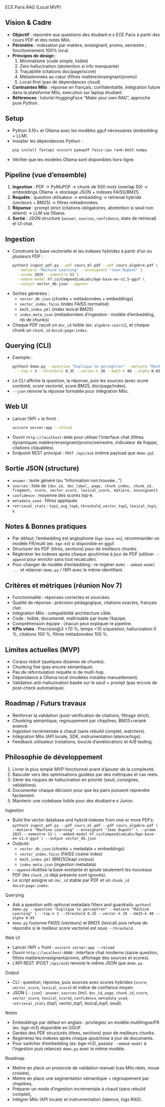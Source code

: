 ECE Paris RAG (Local MVP)

## Vision & Cadre
- **Objectif** : répondre aux questions des étudiant·e·s ECE Paris à partir des cours PDF et des notes Milo.
- **Périmètre** : indexation par matière, enseignant, promo, semestre ; fonctionnement 100% local.
- **Principes de design** :
  1. Minimalisme (code simple, lisible)  
  2. Zéro hallucination (abstention si info manquante)  
  3. Traçabilité (citations doc/page/score)  
  4. Métadonnées au cœur (filtres matière/enseignant/promo)  
  5. Local-first (pas de dépendances cloud)
- **Contraintes Milo** : réponse en français, confidentialité, intégration future dans la plateforme Milo, exécution sur laptop étudiant.
- **Références** : tutoriel HuggingFace “Make your own RAG”, approche pure Python.

## Setup
- Python 3.10+ et Ollama avec les modèles gguf nécessaires (embedding + LLM).
- Installer les dépendances Python :
  ```bash
  pip install fastapi uvicorn pymupdf faiss-cpu rank-bm25 numpy
  ```
- Vérifier que les modèles Ollama sont disponibles hors-ligne.

## Pipeline (vue d’ensemble)
1. **Ingestion** : PDF → PyMuPDF → chunk de 500 mots (overlap 50) → embeddings Ollama → stockage JSON + indexes FAISS/BM25.
2. **Requête** : question utilisateur → embedding → retrieval hybride (vecteurs + BM25) → filtres métadonnées.
3. **Réponse** : prompt strict (citations obligatoires, abstention si seuil non atteint) → LLM via Ollama.
4. **Sortie** : JSON structuré (`answer`, `sources`, `confidence`, stats de retrieval) et UI chat.

## Ingestion
- Construire la base vectorielle et les indexes hybrides à partir d’un ou plusieurs PDF :
  ```bash
  python3 ingest_pdf.py --pdf cours_ml.pdf --pdf cours_algebre.pdf \
    --matiere "Machine Learning" --enseignant "Jean Dupont" \
    --promo 2025 --semestre S1 \
    --embed-model hf.co/CompendiumLabs/bge-base-en-v1.5-gguf \
    --output vector_db.json --append
  ```
- Sorties générées :
  - `vector_db.json` (chunks + métadonnées + embeddings)
  - `vector_index.faiss` (index FAISS normalisé)
  - `bm25_index.pkl` (index lexical BM25)
  - `index_meta.json` (métadonnées d’ingestion : modèle d’embedding, nb de chunks)
- Chaque PDF reçoit un `doc_id` lisible (ex. `algebre-cours1`), et chaque chunk un `chunk_id` `docid:page:index`.

## Querying (CLI)
- Exemple :
  ```bash
  python3 demo.py --question "Explique le perceptron" --matiere "Machine Learning" \
    --top-n 3 --threshold 0.35 --vector-k 20 --bm25-k 40 --alpha 0.65
  ```
- Le CLI affiche la question, la réponse, puis les sources (avec score combiné, score vectoriel, score BM25, doc/page/index).
- `--json` renvoie la réponse formatée pour intégration Milo.

## Web UI
- Lancer l’API + le front :
  ```bash
  uvicorn server:app --reload
  ```
- Ouvrir `http://localhost:8000` pour utiliser l’interface chat (filtres dynamiques matière/enseignant/promo/semestre, indicateur de frappe, citations cliquables).
- Endpoint REST principal : `POST /api/ask` (même payload que `demo.py`).

## Sortie JSON (structure)
- `answer` : texte généré (ou “Information non trouvée…”)
- `sources` : liste de `{doc_id, doc_label, page, chunk_index, chunk_id, fragment, score, vector_score, lexical_score, matiere, enseignant}`
- `confidence` : moyenne des scores top-k
- `metadata_used` : filtres appliqués
- `retrieval_stats` : `top1`, `avg_topk`, `threshold`, `vector_top1`, `lexical_top1`, `k`

## Notes & Bonnes pratiques
- Par défaut, l’embedding est anglophone (`bge-base-en`), recommander un modèle FR/multi (ex. `bge-m3`) si disponible en gguf.
- Structurer les PDF (titres, sections) pour de meilleurs chunks.
- Régénérer les indexes après chaque ajout/mise à jour de PDF (utiliser `--append` pour enrichir sans tout recalculer).
- Pour changer de modèle d’embedding : re-ingérer avec `--embed-model ...` et relancer `demo.py` / l’API avec le même identifiant.

## Critères et métriques (réunion Nov 7)
- Fonctionnalité : réponses correctes et sourcées.
- Qualité de réponse : précision pédagogique, citations exactes, français clair.
- Intégration Milo : compatibilité architecture cible.
- Code : lisible, documenté, maîtrisable par toute l’équipe.
- Compréhension équipe : chacun peut expliquer le pipeline.
- **KPIs visés** : Precision@3 >70 %, temps <10 s/question, hallucination 0 %, citations 100 %, filtres métadonnées 100 %.

## Limites actuelles (MVP)
- Corpus réduit (quelques dizaines de chunks).
- Chunking fixe (pas encore sémantique).
- Pas de reformulation requête ni de multi-hop.
- Dépendance à Ollama local (modèles installés manuellement).
- Validation anti-hallucination basée sur le seuil + prompt (pas encore de post-check automatique).

## Roadmap / Futurs travaux
- Renforcer la validation (post-vérification de citations, filtrage strict).
- Chunking sémantique, regroupement par chapitres, BM25+rerank avancé.
- Ingestion incrémentale à chaud (sans rebuild complet, watchers).
- Intégration Milo (API locale, SDK, instrumentation latence/logs).
- Feedback utilisateur (notations, boucle d’amélioration) et A/B testing.

## Philosophie de développement
1. Livrer le plus simple MVP fonctionnel avant d’ajouter de la complexité.
2. Basculer vers des optimisations guidées par des métriques et cas réels.
3. Gérer les risques de hallucination en priorité (seuil, consignes, validations).
4. Documenter chaque décision pour que les pairs puissent reprendre facilement.
5. Maintenir une codebase lisible pour des étudiant·e·s Junior.

Ingestion
- Build the vector database and hybrid indexes from one or more PDFs:
  `python3 ingest_pdf.py --pdf cours_ml.pdf --pdf cours_algebre.pdf \
    --matiere "Machine Learning" --enseignant "Jean Dupont" \
    --promo 2025 --semestre S1 \
    --embed-model hf.co/CompendiumLabs/bge-base-en-v1.5-gguf \
    --output vector_db.json`
- Outputs:
  - `vector_db.json` (chunks + metadata + embeddings)
  - `vector_index.faiss` (FAISS cosine index)
  - `bm25_index.pkl` (BM25Okapi corpus)
  - `index_meta.json` (ingestion metadata)
- `--append` réutilise la base existante et ajoute seulement les nouveaux PDF (les `chunk_id` déjà présents sont ignorés).
- Le script assigne un `doc_id` stable par PDF et un `chunk_id` `docid:page:index`.

Querying
- Ask a question with optional metadata filters and guardrails:
  `python3 demo.py --question "Explique le perceptron" --matiere "Machine Learning" \
    --top-n 3 --threshold 0.35 --vector-k 20 --bm25-k 40 --alpha 0.65`
- `demo.py` fusionne FAISS (vecteurs) et BM25 (lexical) puis refuse de répondre si le meilleur score vectoriel est sous `--threshold`.

Web UI
- Lancer l’API + front : `uvicorn server:app --reload`
- Ouvrir `http://localhost:8000` : interface chat moderne (saisie question, filtres matière/enseignant/promo, affichage des sources et scores).
- L’API REST (POST `/api/ask`) renvoie le même JSON que `demo.py`.

Output
- CLI : question, réponse, puis sources avec scores hybrides (`score`, `vector_score`, `lexical_score`) et indice de confiance moyen.
- JSON (`--json`) : `answer`, `sources` (incl. `doc_id`, `page`, `chunk_id`, `score`, `vector_score`, `lexical_score`),
  `confidence`, `metadata_used`, `retrieval_stats` (top1, vector_top1, lexical_top1, seuil).

Notes
- Embeddings par défaut en anglais : privilégiez un modèle multilingue/FR (ex. bge-m3) disponible en GGUF.
- Gardez des PDF structurés (titres, sections) pour de meilleurs chunks.
- Regénérez les indexes après chaque ajout/mise à jour de documents.
- Pour switcher d’embedding (ex. bge-m3), passez `--embed-model` à l’ingestion puis relancez `demo.py` avec le même modèle.

Roadmap
- Mettre en place un protocole de validation manuel (cas Milo réels, revue croisée),
- Mettre en place une segmentation sémantique + regroupement par chapitres,
- Préparer un mode d’ingestion incrémentale à chaud (sans rebuild complet),
- Intégrer Milo (API locale) et instrumentation (latence, logs RAG).
